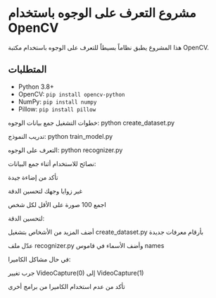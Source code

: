 # مشروع التعرف على الوجوه باستخدام OpenCV

هذا المشروع يطبق نظاماً بسيطاً للتعرف على الوجوه باستخدام مكتبة OpenCV.

## المتطلبات
- Python 3.8+
- OpenCV: `pip install opencv-python`
- NumPy: `pip install numpy`
- Pillow: `pip install pillow`

خطوات التشغيل
جمع بيانات الوجوه: python create_dataset.py

تدريب النموذج: python train_model.py

التعرف على الوجوه: python recognizer.py

نصائح للاستخدام
أثناء جمع البيانات:

تأكد من إضاءة جيدة

غير زوايا وجهك لتحسين الدقة

اجمع 100 صورة على الأقل لكل شخص

لتحسين الدقة:

أضف المزيد من الأشخاص بتشغيل create_dataset.py بأرقام معرفات جديدة

عدّل ملف recognizer.py وأضف الأسماء في قاموس names

في حال مشاكل الكاميرا:

جرب تغيير VideoCapture(0) إلى VideoCapture(1)

تأكد من عدم استخدام الكاميرا من برامج أخرى
